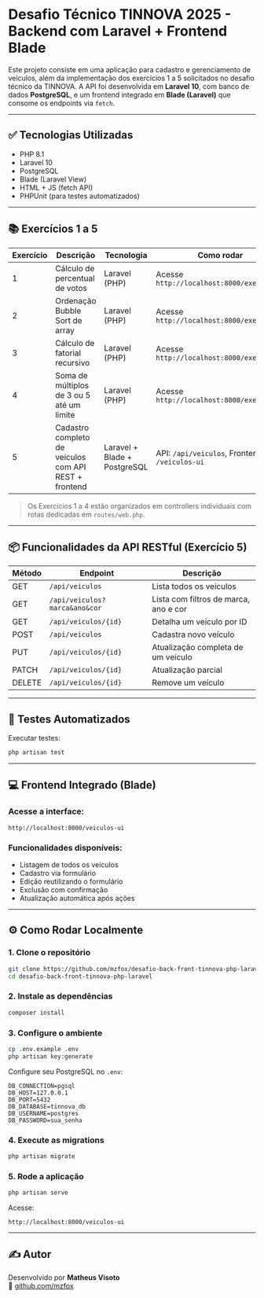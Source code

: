 # Desafio Técnico TINNOVA 2025 - Backend com Laravel + Frontend Blade

Este projeto consiste em uma aplicação para cadastro e gerenciamento de veículos, além da implementação dos exercícios 1 a 5 solicitados no desafio técnico da TINNOVA. A API foi desenvolvida em **Laravel 10**, com banco de dados **PostgreSQL**, e um frontend integrado em **Blade (Laravel)** que consome os endpoints via `fetch`.

---

## ✅ Tecnologias Utilizadas

- PHP 8.1
- Laravel 10
- PostgreSQL
- Blade (Laravel View)
- HTML + JS (fetch API)
- PHPUnit (para testes automatizados)

---

## 📚 Exercícios 1 a 5

| Exercício | Descrição | Tecnologia | Como rodar |
|-----------|-----------|------------|------------|
| 1         | Cálculo de percentual de votos | Laravel (PHP) | Acesse `http://localhost:8000/exercicio1` |
| 2         | Ordenação Bubble Sort de array | Laravel (PHP) | Acesse `http://localhost:8000/exercicio2` |
| 3         | Cálculo de fatorial recursivo | Laravel (PHP) | Acesse `http://localhost:8000/exercicio3` |
| 4         | Soma de múltiplos de 3 ou 5 até um limite | Laravel (PHP) | Acesse `http://localhost:8000/exercicio4` |
| 5         | Cadastro completo de veículos com API REST + frontend | Laravel + Blade + PostgreSQL | API: `/api/veiculos`, Frontend: `/veiculos-ui` |

> Os Exercícios 1 a 4 estão organizados em controllers individuais com rotas dedicadas em `routes/web.php`.

---

## 📦 Funcionalidades da API RESTful (Exercício 5)

| Método  | Endpoint                      | Descrição                               |
|---------|-------------------------------|------------------------------------------|
| GET     | `/api/veiculos`               | Lista todos os veículos                  |
| GET     | `/api/veiculos?marca&ano&cor` | Lista com filtros de marca, ano e cor   |
| GET     | `/api/veiculos/{id}`          | Detalha um veículo por ID                |
| POST    | `/api/veiculos`               | Cadastra novo veículo                    |
| PUT     | `/api/veiculos/{id}`          | Atualização completa de um veículo       |
| PATCH   | `/api/veiculos/{id}`          | Atualização parcial                      |
| DELETE  | `/api/veiculos/{id}`          | Remove um veículo                        |

---

## 🧪 Testes Automatizados

Executar testes:

```bash
php artisan test
```

---

## 💻 Frontend Integrado (Blade)

### Acesse a interface:

```
http://localhost:8000/veiculos-ui
```

### Funcionalidades disponíveis:

- Listagem de todos os veículos
- Cadastro via formulário
- Edição reutilizando o formulário
- Exclusão com confirmação
- Atualização automática após ações

---

## ⚙️ Como Rodar Localmente

### 1. Clone o repositório

```bash
git clone https://github.com/mzfox/desafio-back-front-tinnova-php-laravel.git
cd desafio-back-front-tinnova-php-laravel
```

### 2. Instale as dependências

```bash
composer install
```

### 3. Configure o ambiente

```bash
cp .env.example .env
php artisan key:generate
```

Configure seu PostgreSQL no `.env`:

```
DB_CONNECTION=pgsql
DB_HOST=127.0.0.1
DB_PORT=5432
DB_DATABASE=tinnova_db
DB_USERNAME=postgres
DB_PASSWORD=sua_senha
```

### 4. Execute as migrations

```bash
php artisan migrate
```

### 5. Rode a aplicação

```bash
php artisan serve
```

Acesse:

```
http://localhost:8000/veiculos-ui
```

---

## ✍️ Autor

Desenvolvido por **Matheus Visoto**  
🔗 [github.com/mzfox](https://github.com/mzfox)
